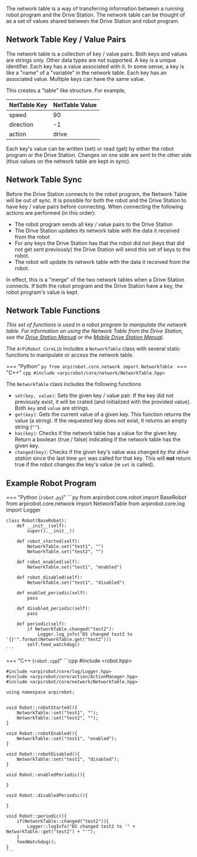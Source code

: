 
The network table is a way of transferring information between a running robot program and the Drive Station. The network table can be thought of as a set of values shared between the Drive Station and robot program. 


## Network Table Key / Value Pairs

The network table is a collection of key / value pairs. Both keys and values are strings only. Other data types are not supported. A key is a unique identifier. Each key has a value associated with it. In some sense, a key is like a "name" of a "variable" in the network  table. Each key has an associated value. Multiple keys can have the same value.

This creates a "table" like structure. For example, 

| NetTable Key | NetTable Value |
| ------------ | -------------- |
| speed        | 90             |
| direction    | -1             |
| action       | drive          |

Each key's value can be written (set) or read (get) by either the robot program or the Drive Station. Changes on one side are sent to the other side (thus values on the network table are kept in sync).


## Network Table Sync

Before the Drive Station connects to the robot program, the Network Table will be out of sync. It is possible for both the robot and the Drive Station to have key / value pairs before connecting. When connecting the following actions are performed (in this order):

- The robot program sends all key / value pairs to the Drive Station
- The Drive Station updates its network table with the data it received from the robot
- For any keys the Drive Station has that the robot did not (keys that did not get sent previously) the Drive Station will send this set of keys to the robot.
- The robot will update its network table with the data it received from the robot.

In effect, this is a "merge" of the two network tables when a Drive Station connects. If both the robot program and the Drive Station have a key, the robot program's value is kept.


## Network Table Functions

*This set of functions is used in a robot program to manipulate the network table. For information on using the Network Table from the Drive Station, see the [Drive Station Manual](./manuals/drive_station.md#networktable-indicators) or the [Mobile Drive Station Manual](./manuals/android_drive_station.md#network-table-indicators).*

The `ArPiRobot CoreLib` includes a `NetworkTable` class with several static functions to manipulate or access the network table.

=== "Python"
    ```py
    from arpirobot.core.network import NetworkTable
    ```
=== "C++"
    ```cpp
    #include <arpirobot/core/network/NetworkTable.hpp>
    ```

The `NetworkTable` class includes the following functions

- `set(key, value)`: Sets the given key / value pair. If the key did not previously exist, it will be crated (and initialized with the provided value). Both `key` and `value` are strings.
- `get(key)`: Gets the current value of a given key. This function returns the value (a string). If the requested key does not exist, it returns an empty string (`""`).
- `has(key)`: Checks if the network table has a value for the given key. Return a boolean (true / false) indicating if the network table has the given key.
- `changed(key)`: Checks if the given key's value was changed *by the drive station* since the last time `get` was called for that key. This will **not** return true if the robot changes the key's value (ie `set` is called).


## Example Robot Program

=== "Python (`robot.py`)"
    ```py
    from arpirobot.core.robot import BaseRobot
    from arpirobot.core.network import NetworkTable
    from arpirobot.core.log import Logger


    class Robot(BaseRobot):
        def __init__(self):
            super().__init__()
        
        def robot_started(self):
            NetworkTable.set("test1", "")
            NetworkTable.set("test2", "")

        def robot_enabled(self):
            NetworkTable.set("test1", "enabled")

        def robot_disabled(self):
            NetworkTable.set("test1", "disabled")

        def enabled_periodic(self):
            pass

        def disabled_periodic(self):
            pass

        def periodic(self):
            if NetworkTable.changed("test2"):
                Logger.log_info("DS changed test2 to '{}'".format(NetworkTable.get("test2")))
            self.feed_watchdog()
    ```
=== "C++ (`robot.cpp`)"
    ```cpp
    #include <robot.hpp>

    #include <arpirobot/core/log/Logger.hpp>
    #include <arpirobot/core/action/ActionManager.hpp>
    #include <arpirobot/core/network/NetworkTable.hpp>

    using namespace arpirobot;


    void Robot::robotStarted(){
        NetworkTable::set("test1", "");
        NetworkTable::set("test2", "");
    }

    void Robot::robotEnabled(){
        NetworkTable::set("test1", "enabled");
    }

    void Robot::robotDisabled(){
        NetworkTable::set("test1", "disabled");
    }

    void Robot::enabledPeriodic(){

    }

    void Robot::disabledPeriodic(){

    }

    void Robot::periodic(){
        if(NetworkTable::changed("test2")){
            Logger::logInfo("DS changed test2 to '" + NetworkTable::get("test2") + "'");
        }
        feedWatchdog();
    }
    ```